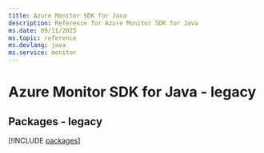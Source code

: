 ```yaml
---
title: Azure Monitor SDK for Java
description: Reference for Azure Monitor SDK for Java
ms.date: 09/11/2025
ms.topic: reference
ms.devlang: java
ms.service: monitor
---
```

# Azure Monitor SDK for Java - legacy
## Packages - legacy
[!INCLUDE [packages](monitor-index.md)]